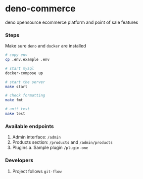 # deno-commerce

deno opensource ecommerce platform and point of sale features

### Steps

Make sure `deno` and `docker` are installed

```sh
# copy env
cp .env.example .env

# start mysql
docker-compose up

# start the server
make start

# check formatting
make fmt

# unit test
make test
```

### Available endpoints

1. Admin interface: `/admin`
2. Products section: `/products` and `/admin/products`
3. Plugins
  a. Sample plugin `/plugin-one`

### Developers

1. Project follows `git-flow`
